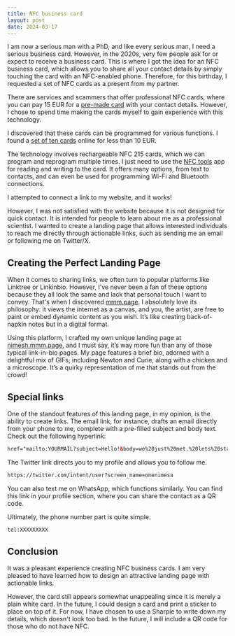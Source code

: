 ```yaml
---
title: NFC business card
layout: post
date: 2024-03-17
---
```


I am now a serious man with a PhD, and like every serious man, I need a serious business card. However, in the 2020s, very few people ask for or expect to receive a business card. This is where I got the idea for an NFC business card, which allows you to share all your contact details by simply touching the card with an NFC-enabled phone. Therefore, for this birthday, I requested a set of NFC cards as a present from my partner.

There are services and scammers that offer professional NFC cards, where you can pay 15 EUR for a [pre-made card](https://amzn.eu/d/hFboGpU) with your contact details. However, I chose to spend time making the cards myself to gain experience with this technology.

I discovered that these cards can be programmed for various functions. I found a [set of ten cards](https://amzn.eu/d/0JTDZwO ) online for less than 10 EUR.

The technology involves rechargeable NFC 215 cards, which we can program and reprogram multiple times. I just need to use the [NFC tools](https://play.google.com/store/apps/details?id=com.wakdev.wdnfc&pcampaignid=web_share) app for reading and writing to the card. It offers many options, from text to contacts, and can even be used for programming Wi-Fi and Bluetooth connections.

I attempted to connect a link to my website, and it works!

However, I was not satisfied with the website because it is not designed for quick contact. It is intended for people to learn about me as a professional scientist. I wanted to create a landing page that allows interested individuals to reach me directly through actionable links, such as sending me an email or following me on Twitter/X.

## Creating the Perfect Landing Page

When it comes to sharing links, we often turn to popular platforms like Linktree or Linkinbio. However, I've never been a fan of these options because they all look the same and lack that personal touch I want to convey. That's when I discovered [mmm.page](https://mmm.page/). I absolutely love its philosophy: it views the internet as a canvas, and you, the artist, are free to paint or embed dynamic content as you wish. It’s like creating back-of-napkin notes but in a digital format.

Using this platform, I crafted my own unique landing page at [nimesh.mmm.page](https://nimesh.mmm.page/), and I must say, it’s way more fun than any of those typical link-in-bio pages. My page features a brief bio, adorned with a delightful mix of GIFs, including Newton and Curie, along with a chicken and a microscope. It’s a quirky representation of me that stands out from the crowd!

## Special links

One of the standout features of this landing page, in my opinion, is the ability to create links. The email link, for instance, drafts an email directly from your phone to me, complete with a pre-filled subject and body text. Check out the following hyperlink:

```html
href="mailto:YOURMAIL?subject=Hello!&body=we%20just%20met.%20lets%20stay%20in%20touch"
```

The Twitter link directs you to my profile and allows you to follow me.

```html
https://twitter.com/intent/user?screen_name=onenimesa
```

You can also text me on WhatsApp, which functions similarly. You can find this link in your profile section, where you can share the contact as a QR code.

Ultimately, the phone number part is quite simple.

```html
tel:XXXXXXXXX
```

## Conclusion

It was a pleasant experience creating NFC business cards. I am very pleased to have learned how to design an attractive landing page with actionable links.

However, the card still appears somewhat unappealing since it is merely a plain white card. In the future, I could design a card and print a sticker to place on top of it. For now, I have chosen to use a Sharpie to write down my details, which doesn't look too bad. In the future, I will include a QR code for those who do not have NFC.